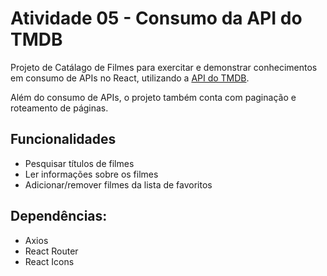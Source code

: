 # Atividade 05 - Consumo da API do TMDB
Projeto de Catálago de Filmes para exercitar e demonstrar conhecimentos em consumo de APIs no React, utilizando a [API do TMDB](https://developer.themoviedb.org/docs/getting-started).

Além do consumo de APIs, o projeto também conta com paginação e roteamento de páginas.

## Funcionalidades
- Pesquisar títulos de filmes
- Ler informações sobre os filmes
- Adicionar/remover filmes da lista de favoritos

## Dependências:
- Axios
- React Router
- React Icons